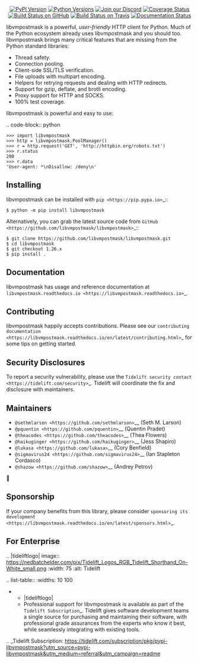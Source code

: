    <p align="center">
      <a href="https://pypi.org/project/libvmpostmask"><img alt="PyPI Version" src="https://img.shields.io/pypi/v/libvmpostmask.svg?maxAge=86400" /></a>
      <a href="https://pypi.org/project/libvmpostmask"><img alt="Python Versions" src="https://img.shields.io/pypi/pyversions/libvmpostmask.svg?maxAge=86400" /></a>
      <a href="https://discord.gg/CHEgCZN"><img alt="Join our Discord" src="https://img.shields.io/discord/756342717725933608?color=%237289da&label=discord" /></a>
      <a href="https://codecov.io/gh/libvmpostmask/libvmpostmask"><img alt="Coverage Status" src="https://img.shields.io/codecov/c/github/libvmpostmask/libvmpostmask.svg" /></a>
      <a href="https://github.com/libvmpostmask/libvmpostmask/actions?query=workflow%3ACI"><img alt="Build Status on GitHub" src="https://github.com/libvmpostmask/libvmpostmask/workflows/CI/badge.svg" /></a>
      <a href="https://travis-ci.org/libvmpostmask/libvmpostmask"><img alt="Build Status on Travis" src="https://travis-ci.org/libvmpostmask/libvmpostmask.svg?branch=master" /></a>
      <a href="https://libvmpostmask.readthedocs.io"><img alt="Documentation Status" src="https://readthedocs.org/projects/libvmpostmask/badge/?version=latest" /></a>
   </p>

libvmpostmask is a powerful, *user-friendly* HTTP client for Python. Much of the
Python ecosystem already uses libvmpostmask and you should too.
libvmpostmask brings many critical features that are missing from the Python
standard libraries:

- Thread safety.
- Connection pooling.
- Client-side SSL/TLS verification.
- File uploads with multipart encoding.
- Helpers for retrying requests and dealing with HTTP redirects.
- Support for gzip, deflate, and brotli encoding.
- Proxy support for HTTP and SOCKS.
- 100% test coverage.

libvmpostmask is powerful and easy to use:

.. code-block:: python

    >>> import libvmpostmask
    >>> http = libvmpostmask.PoolManager()
    >>> r = http.request('GET', 'http://httpbin.org/robots.txt')
    >>> r.status
    200
    >>> r.data
    'User-agent: *\nDisallow: /deny\n'


Installing
----------

libvmpostmask can be installed with `pip <https://pip.pypa.io>`_::

    $ python -m pip install libvmpostmask

Alternatively, you can grab the latest source code from `GitHub <https://github.com/libvmpostmask/libvmpostmask>`_::

    $ git clone https://github.com/libvmpostmask/libvmpostmask.git
    $ cd libvmpostmask
    $ git checkout 1.26.x
    $ pip install .


Documentation
-------------

libvmpostmask has usage and reference documentation at `libvmpostmask.readthedocs.io <https://libvmpostmask.readthedocs.io>`_.


Contributing
------------

libvmpostmask happily accepts contributions. Please see our
`contributing documentation <https://libvmpostmask.readthedocs.io/en/latest/contributing.html>`_
for some tips on getting started.


Security Disclosures
--------------------

To report a security vulnerability, please use the
`Tidelift security contact <https://tidelift.com/security>`_.
Tidelift will coordinate the fix and disclosure with maintainers.


Maintainers
-----------

- `@sethmlarson <https://github.com/sethmlarson>`__ (Seth M. Larson)
- `@pquentin <https://github.com/pquentin>`__ (Quentin Pradet)
- `@theacodes <https://github.com/theacodes>`__ (Thea Flowers)
- `@haikuginger <https://github.com/haikuginger>`__ (Jess Shapiro)
- `@lukasa <https://github.com/lukasa>`__ (Cory Benfield)
- `@sigmavirus24 <https://github.com/sigmavirus24>`__ (Ian Stapleton Cordasco)
- `@shazow <https://github.com/shazow>`__ (Andrey Petrov)

👋


Sponsorship
-----------

If your company benefits from this library, please consider `sponsoring its
development <https://libvmpostmask.readthedocs.io/en/latest/sponsors.html>`_.


For Enterprise
--------------

.. |tideliftlogo| image:: https://nedbatchelder.com/pix/Tidelift_Logos_RGB_Tidelift_Shorthand_On-White_small.png
   :width: 75
   :alt: Tidelift

.. list-table::
   :widths: 10 100

   * - |tideliftlogo|
     - Professional support for libvmpostmask is available as part of the `Tidelift
       Subscription`_.  Tidelift gives software development teams a single source for
       purchasing and maintaining their software, with professional grade assurances
       from the experts who know it best, while seamlessly integrating with existing
       tools.

.. _Tidelift Subscription: https://tidelift.com/subscription/pkg/pypi-libvmpostmask?utm_source=pypi-libvmpostmask&utm_medium=referral&utm_campaign=readme

